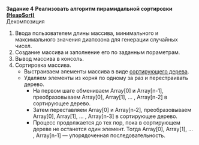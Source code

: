 **Задание 4** 
**Реализовать алгоритм пирамидальной сортировки [(HeapSort)](https://ru.wikipedia.org/wiki/%D0%9F%D0%B8%D1%80%D0%B0%D0%BC%D0%B8%D0%B4%D0%B0%D0%BB%D1%8C%D0%BD%D0%B0%D1%8F_%D1%81%D0%BE%D1%80%D1%82%D0%B8%D1%80%D0%BE%D0%B2%D0%BA%D0%B0)**  
Декомпозиция
1. Ввода пользователем длины массива, минимального и максимального значения диапозона для генерации случайных чисел.
2. Создание массива и заполнение его по заданным пораметрам.
3. Вывод массива в консоль.
4. Сортировка массива.
    * Выстраиваем элементы массива в виде [сортирующего дерева](https://ru.wikipedia.org/wiki/%D0%94%D0%B2%D0%BE%D0%B8%D1%87%D0%BD%D0%B0%D1%8F_%D0%BA%D1%83%D1%87%D0%B0).
    * Удаляем элементы из корня по одному за раз и перестраивать дерево. 
      * На первом шаге обмениваем Array[0] и Array[n-1], преобразовываем Array[0], 
      Array[1], … , Array[n-2] в сортирующее дерево. 
      * Затем переставляем Array[0] и Array[n-2], преобразовываем Array[0], Array[1], … , 
      Array[n-3] в сортирующее дерево.
      * Процесс продолжается до тех пор, пока в сортирующем дереве не останется 
      один элемент. Тогда Array[0], Array[1], … , 
      Array[n-1] — упорядоченная последовательность.
  
